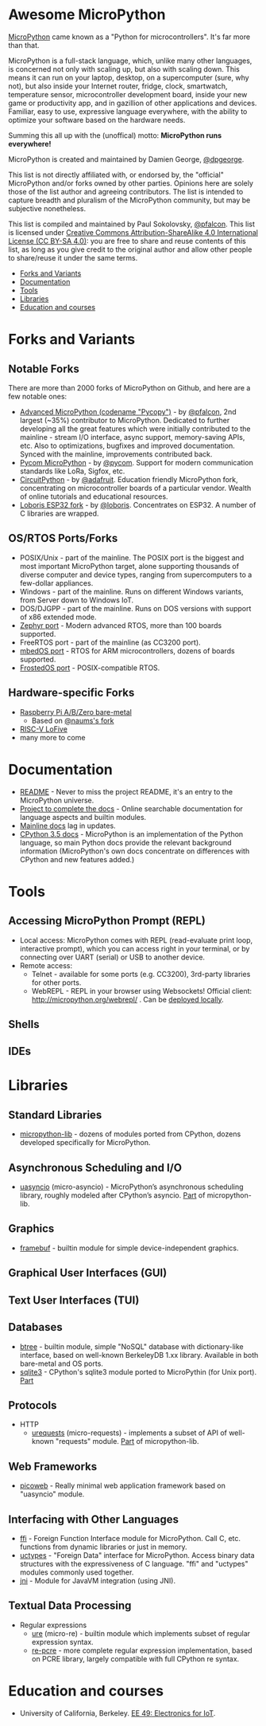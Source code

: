 Awesome MicroPython
===================

[MicroPython](https://micropython.org) came known as a "Python for
microcontrollers". It's far more than that.

MicroPython is a full-stack language, which, unlike many other languages,
is concerned not only with scaling up, but also with scaling down. This
means it can run on your laptop, desktop, on a supercomputer (sure, why
not), but also inside your Internet router, fridge, clock, smartwatch,
temperature sensor, microcontroller development board, inside your new
game or productivity app, and in gazillion of other applications and
devices. Familiar, easy to use, expressive language everywhere, with
the ability to optimize your software based on the hardware needs.

Summing this all up with the (unoffical) motto: **MicroPython runs everywhere!**

MicroPython is created and maintained by Damien George,
[@dpgeorge](https://github.com/dpgeorge/).

This list is not directly affiliated with, or endorsed by, the "official"
MicroPython and/or forks owned by other parties. Opinions here are solely
those of the list author and agreeing contributors. The list is intended
to capture breadth and pluralism of the MicroPython community, but may
be subjective nonetheless.

This list is compiled and maintained by Paul Sokolovsky, [@pfalcon](https://github.com/pfalcon/).
This list is licensed under [Creative Commons Attribution-ShareAlike 4.0 
International License (CC BY-SA 4.0)](https://creativecommons.org/licenses/by-sa/4.0/):
you are free to share and reuse contents of this list, as long as you
give credit to the original author and allow other people to share/reuse
it under the same terms.

* [Forks and Variants](#forks-and-variants)
* [Documentation](#documentation)
* [Tools](#tools)
* [Libraries](#libraries)
* [Education and courses](#education-and-courses)


Forks and Variants
==================

Notable Forks
-------------

There are more than 2000 forks of MicroPython on Github, and here are
a few notable ones:

* [Advanced MicroPython (codename "Pycopy")](https://github.com/pfalcon/micropython) -
by [@pfalcon](https://github.com/pfalcon/), 2nd largest (~35%) contributor
to MicroPython. Dedicated to further developing all the great features which
were initially contributed to the mainline - stream I/O interface, async
support, memory-saving APIs, etc. Also to optimizations, bugfixes and improved
documentation. Synced with the mainline, improvements contributed back.
* [Pycom MicroPython](https://github.com/pycom/pycom-micropython-sigfox) -
by [@pycom](https://github.com/pycom/). Support for modern communication
standards like LoRa, Sigfox, etc.
* [CircuitPython](https://github.com/adafruit/circuitpython) -
by [@adafruit](https://github.com/adafruit/). Education friendly MicroPython
fork, concentrating on microcontroller boards of a particular vendor.
Wealth of online tutorials and educational resources.
* [Loboris ESP32 fork](https://github.com/loboris/MicroPython_ESP32_psRAM_LoBo) -
by [@loboris](https://github.com/loboris). Concentrates on ESP32. A number
of C libraries are wrapped.

OS/RTOS Ports/Forks
-------------------

* POSIX/Unix - part of the mainline. The POSIX port is the biggest and most
important MicroPython target, alone supporting thousands of diverse computer
and device types, ranging from supercomputers to a few-dollar appliances.
* Windows - part of the mainline. Runs on different Windows variants, from
Server down to Windows IoT.
* DOS/DJGPP - part of the mainline. Runs on DOS versions with support of x86
extended mode.
* [Zephyr port](https://github.com/pfalcon/micropython) - Modern advanced RTOS,
more than 100 boards supported.
* FreeRTOS port - part of the mainline (as CC3200 port).
* [mbedOS port](https://os.mbed.com/users/infinnovation/code/micropython/) -
RTOS for ARM microcontrollers, dozens of boards supported.
* [FrostedOS port](https://github.com/insane-adding-machines/micropython) -
POSIX-compatible RTOS.

Hardware-specific Forks
-----------------------

* [Raspberry Pi A/B/Zero bare-metal](https://github.com/boochow/micropython-raspberrypi)
  * Based on [@naums's fork](https://github.com/naums/micropython/commits/master)
* [RISC-V LoFive](https://github.com/mmicko/micropython)
* many more to come

Documentation
=============

* [README](https://github.com/micropython/micropython/blob/master/README.md) -
  Never to miss the project README, it's an entry to the MicroPython universe.
* [Project to complete the docs](http://pycopy.readthedocs.io/) -
  Online searchable documentation for language aspects and builtin modules.
* [Mainline docs](http://docs.micropython.org/) lag in updates.
* [CPython 3.5 docs](https://docs.python.org/3.5/) - MicroPython is an
  implementation of the Python language, so main Python docs provide
  the relevant background information (MicroPython's own docs concentrate
  on differences with CPython and new features added.)

Tools
=====

Accessing MicroPython Prompt (REPL)
-----------------------------------

* Local access: MicroPython comes with REPL (read-evaluate print loop,
interactive prompt), which you can access right in your terminal, or by
connecting over UART (serial) or USB to another device.
* Remote access:
  * Telnet - available for some ports (e.g. CC3200), 3rd-party libraries
    for other ports.
  * WebREPL - REPL in your browser using Websockets! Official client:
    http://micropython.org/webrepl/ . Can be
    [deployed locally](https://github.com/micropython/webrepl/).

Shells
------

IDEs
----

Libraries
=========

Standard Libraries
------------------

* [micropython-lib](https://github.com/pfalcon/micropython-lib) - dozens
  of modules ported from CPython, dozens developed specifically for
  MicroPython.

Asynchronous Scheduling and I/O
-------------------------------

* [uasyncio](https://pypi.org/project/micropython-uasyncio/) (micro-asyncio) -
  MicroPython’s asynchronous scheduling library, roughly modeled after
  CPython’s asyncio. [Part](https://github.com/pfalcon/micropython-lib/tree/master/uasyncio)
  of micropython-lib.

Graphics
--------

* [framebuf](http://docs.micropython.org/en/latest/library/framebuf.html) -
  builtin module for simple device-independent graphics.

Graphical User Interfaces (GUI)
-------------------------------

Text User Interfaces (TUI)
--------------------------

Databases
---------

* [btree](https://pycopy.readthedocs.io/en/latest/library/btree.html) -
  builtin module, simple "NoSQL" database with dictionary-like interface,
  based on well-known BerkeleyDB 1.xx library. Available in both bare-metal
  and OS ports.
* [sqlite3](https://pypi.org/project/micropython-sqlite3/) -
  CPython's sqlite3 module ported to MicroPythin (for Unix port).
  [Part](https://github.com/pfalcon/micropython-lib/tree/master/sqlite3)

Protocols
---------

* HTTP
  * [urequests](https://pypi.org/project/micropython-urequests/) (micro-requests) -
    implements a subset of API of well-known "requests" module.
    [Part](https://github.com/pfalcon/micropython-lib/tree/master/urequests) of
    micropython-lib.

Web Frameworks
--------------

* [picoweb](https://github.com/pfalcon/picoweb/) - Really minimal web
  application framework based on "uasyncio" module.

Interfacing with Other Languages
--------------------------------

* [ffi](https://pycopy.readthedocs.io/en/latest/library/ffi.html) -
  Foreign Function Interface module for MicroPython. Call C, etc. functions
  from dynamic libraries or just in memory.
* [uctypes](https://pycopy.readthedocs.io/en/latest/library/uctypes.html) -
  "Foreign Data" interface for MicroPython. Access binary data structures
  with the expressiveness of C language. "ffi" and "uctypes" modules commonly
  used together.
* [jni](https://github.com/pfalcon/micropython/blob/pfalcon/ports/unix/modjni.c) -
  Module for JavaVM integration (using JNI).

Textual Data Processing
-----------------------

* Regular expressions
  * [ure](https://pycopy.readthedocs.io/en/latest/library/ure.html) (micro-re) -
    builtin module which implements subset of regular expression syntax.
  * [re-pcre](https://pypi.org/project/micropython-re-pcre/) -
    more complete regular expression implementation, based on PCRE library,
    largely compatible with full CPython re syntax.

Education and courses
=====================

* University of California, Berkeley. [EE 49: Electronics for IoT](https://people.eecs.berkeley.edu/~boser/courses/49/index.html).
